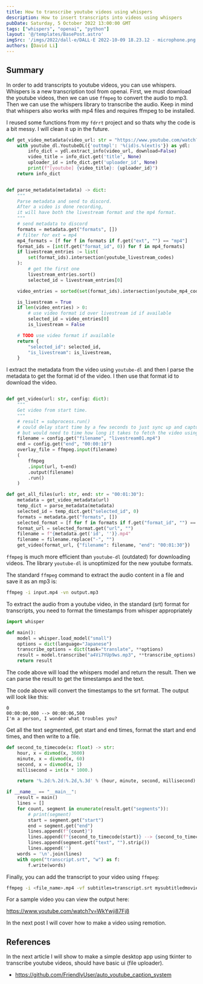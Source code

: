```yaml
---
title: How to transcribe youtube videos using whispers
description: How to insert transcripts into videos using whispers
pubDate: Saturday, 5 October 2022 13:00:00 GMT
tags: ["whispers", "openai", "python"]
layout: '@/templates/BasePost.astro'
imgSrc: '/imgs/2022/dall-e/DALL·E 2022-10-09 18.23.12 - microphone.png'
authors: [David Li]
---
```



## Summary

In order to add transcripts to youtube videos, you can use whispers. Whispers is a new transcription tool from openai. First, we must download the youtube videos, then we can use `ffmpeg` to convert the audio to mp3. Then we can use the whispers library to transcribe the audio. Keep in mind that whispers also works with mp4 files and requires ffmpeg to be installed.

I reused some functions from my `fdrrt` project and so thats why the code is a bit messy. I will clean it up in the future.
```python
def get_video_metadata(video_url: str = "https://www.youtube.com/watch?v=21X5lGlDOfg&ab_channel=NASA")-> dict:
    with youtube_dl.YoutubeDL({'outtmpl': '%(id)s.%(ext)s'}) as ydl:
        info_dict = ydl.extract_info(video_url, download=False)
        video_title = info_dict.get('title', None)
        uploader_id = info_dict.get('uploader_id', None)
        print(f"[youtube] {video_title}: {uploader_id}")
    return info_dict


def parse_metadata(metadata) -> dict:
    """
    Parse metadata and send to discord.
    After a video is done recording, 
    it will have both the livestream format and the mp4 format.
    """
    # send metadata to discord
    formats = metadata.get("formats", [])
    # filter for ext = mp4
    mp4_formats = [f for f in formats if f.get("ext", "") == "mp4"]
    format_ids = [int(f.get("format_id", 0)) for f in mp4_formats]
    if livestream_entries := list(
        set(format_ids).intersection(youtube_livestream_codes)
    ):
        # get the first one
        livestream_entries.sort()
        selected_id = livestream_entries[0]

    video_entries = sorted(set(format_ids).intersection(youtube_mp4_codes))

    is_livestream = True
    if len(video_entries) > 0:
        # use video format id over livestream id if available
        selected_id = video_entries[0]
        is_livestream = False

    # TODO use video format if available
    return {
        "selected_id": selected_id,
        "is_livestream": is_livestream,
    }
```

I extract the metadata from the video using `youtube-dl` and then I parse the metadata to get the format id of the video. I then use that format id to download the video.
```python

def get_video(url: str, config: dict):
    """
    Get video from start time.
    """
    # result = subprocess.run()
    # could delay start time by a few seconds to just sync up and capture the full video length
    # but would need to time how long it takes to fetch the video using youtube-dl and other adjustments and start a bit before
    filename = config.get("filename", "livestream01.mp4")
    end = config.get("end", "00:00:10")
    overlay_file = ffmpeg.input(filename)
    (
        ffmpeg
        .input(url, t=end)
        .output(filename)
        .run()
    )

def get_all_files(url: str, end: str = "00:01:30"):
    metadata = get_video_metadata(url)
    temp_dict = parse_metadata(metadata)
    selected_id = temp_dict.get("selected_id", 0)
    formats = metadata.get("formats", [])
    selected_format = [f for f in formats if f.get("format_id", "") == str(selected_id)][0]
    format_url = selected_format.get("url", "")
    filename = f"{metadata.get('id', '')}.mp4"
    filename = filename.replace("-", "")
    get_video(format_url, {"filename": filename, "end": "00:01:30"})
```

`ffmpeg` is much more efficient than `youtube-dl` (outdated) for downloading videos. The library `youtube-dl` is unoptimized for the new youtube formats.

The standard `ffmpeg` command to extract the audio content in a file and save it as an mp3 is:

```bash
ffmpeg -i input.mp4 -vn output.mp3
```

To extract the audio from a youtube video, in the standard (srt) format for transcripts, you need to format the timestamps from whisper appropriately

```python
import whisper

def main():
    model = whisper.load_model("small")
    options = dict(language="Japanese")
    transcribe_options = dict(task="translate", **options)
    result = model.transcribe("a4Vi7YUp9ws.mp3", **transcribe_options)
    return result
```

The code above will load the whispers model and return the result. Then we can parse the result to get the timestamps and the text.


The code above will convert the timestamps to the srt format. The output will look like this:

```srt
0
00:00:00,000 --> 00:00:06,500
I'm a person, I wonder what troubles you?
```

Get all the text segmented, get start and end times, format the start and end times, and then write to a file.

```python
def second_to_timecode(x: float) -> str:
    hour, x = divmod(x, 3600)
    minute, x = divmod(x, 60)
    second, x = divmod(x, 1)
    millisecond = int(x * 1000.)

    return '%.2d:%.2d:%.2d,%.3d' % (hour, minute, second, millisecond)

if __name__ == "__main__":
    result = main()
    lines = []
    for count, segment in enumerate(result.get("segments")):
        # print(segment)
        start = segment.get("start")
        end = segment.get("end")
        lines.append(f"{count}")
        lines.append(f"{second_to_timecode(start)} --> {second_to_timecode(end)}")
        lines.append(segment.get("text", "").strip())
        lines.append('')
    words = '\n'.join(lines)
    with open("transcript.srt", "w") as f:
        f.write(words)
```

Finally, you can add the transcript to your video using `ffmpeg`:

```bash
ffmpeg -i <file_name>.mp4 -vf subtitles=transcript.srt mysubtitledmovie.mp4
```

For a sample video you can view the output here:

https://www.youtube.com/watch?v=WkYwji87Fj8

In the next post I will cover how to make a video using remotion.

## References

In the next article I will show to make a simple desktop app using tkinter to transcribe youtube videos, should have basic ui (file uploader).

* https://github.com/FriendlyUser/auto_youtube_caption_system
